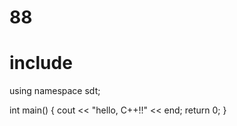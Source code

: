 # 88

# include <iostream>
using namespace sdt;

int main() {
  cout << "hello, C++!!" << end;
  return 0;
}

